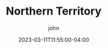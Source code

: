 ---
date: 2023-03-11T11:55:00-04:00
title: "Northern Territory"
ab: "NT"
seo_title: "Contact Northern Territory Senators and Member of parliament"
description: Contact Northern Territory representatives
author: john
url:  /australia/northern-territory/
flag: seal.png
weight: 1
---